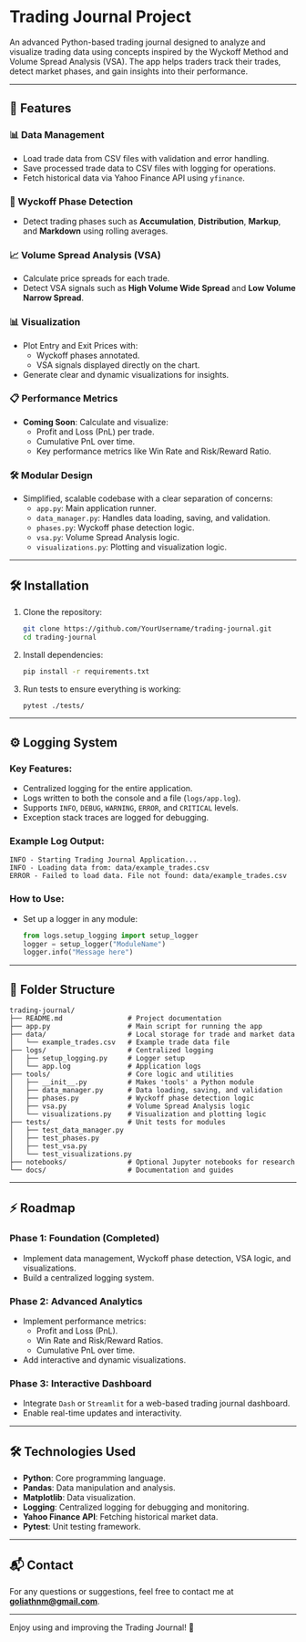 
# Trading Journal Project

An advanced Python-based trading journal designed to analyze and visualize trading data using concepts inspired by the Wyckoff Method and Volume Spread Analysis (VSA). The app helps traders track their trades, detect market phases, and gain insights into their performance.

---

## 🚀 Features

### 📊 Data Management
- Load trade data from CSV files with validation and error handling.
- Save processed trade data to CSV files with logging for operations.
- Fetch historical data via Yahoo Finance API using `yfinance`.

### 🧮 Wyckoff Phase Detection
- Detect trading phases such as **Accumulation**, **Distribution**, **Markup**, and **Markdown** using rolling averages.

### 📈 Volume Spread Analysis (VSA)
- Calculate price spreads for each trade.
- Detect VSA signals such as **High Volume Wide Spread** and **Low Volume Narrow Spread**.

### 📊 Visualization
- Plot Entry and Exit Prices with:
  - Wyckoff phases annotated.
  - VSA signals displayed directly on the chart.
- Generate clear and dynamic visualizations for insights.

### 📋 Performance Metrics
- **Coming Soon**: Calculate and visualize:
  - Profit and Loss (PnL) per trade.
  - Cumulative PnL over time.
  - Key performance metrics like Win Rate and Risk/Reward Ratio.

### 🛠 Modular Design
- Simplified, scalable codebase with a clear separation of concerns:
  - `app.py`: Main application runner.
  - `data_manager.py`: Handles data loading, saving, and validation.
  - `phases.py`: Wyckoff phase detection logic.
  - `vsa.py`: Volume Spread Analysis logic.
  - `visualizations.py`: Plotting and visualization logic.

---

## 🛠 Installation

1. Clone the repository:
   ```bash
   git clone https://github.com/YourUsername/trading-journal.git
   cd trading-journal
   ```

2. Install dependencies:
   ```bash
   pip install -r requirements.txt
   ```

3. Run tests to ensure everything is working:
   ```bash
   pytest ./tests/
   ```

---

## ⚙️ Logging System

### Key Features:
- Centralized logging for the entire application.
- Logs written to both the console and a file (`logs/app.log`).
- Supports `INFO`, `DEBUG`, `WARNING`, `ERROR`, and `CRITICAL` levels.
- Exception stack traces are logged for debugging.

### Example Log Output:
```
INFO - Starting Trading Journal Application...
INFO - Loading data from: data/example_trades.csv
ERROR - Failed to load data. File not found: data/example_trades.csv
```

### How to Use:
- Set up a logger in any module:
  ```python
  from logs.setup_logging import setup_logger
  logger = setup_logger("ModuleName")
  logger.info("Message here")
  ```

---

## 🧩 Folder Structure

```plaintext
trading-journal/
├── README.md                # Project documentation
├── app.py                   # Main script for running the app
├── data/                    # Local storage for trade and market data
│   └── example_trades.csv   # Example trade data file
├── logs/                    # Centralized logging
│   ├── setup_logging.py     # Logger setup
│   └── app.log              # Application logs
├── tools/                   # Core logic and utilities
│   ├── __init__.py          # Makes 'tools' a Python module
│   ├── data_manager.py      # Data loading, saving, and validation
│   ├── phases.py            # Wyckoff phase detection logic
│   ├── vsa.py               # Volume Spread Analysis logic
│   └── visualizations.py    # Visualization and plotting logic
├── tests/                   # Unit tests for modules
│   ├── test_data_manager.py
│   ├── test_phases.py
│   ├── test_vsa.py
│   └── test_visualizations.py
├── notebooks/               # Optional Jupyter notebooks for research
└── docs/                    # Documentation and guides
```

---

## ⚡ Roadmap

### **Phase 1: Foundation (Completed)**
- Implement data management, Wyckoff phase detection, VSA logic, and visualizations.
- Build a centralized logging system.

### **Phase 2: Advanced Analytics**
- Implement performance metrics:
  - Profit and Loss (PnL).
  - Win Rate and Risk/Reward Ratios.
  - Cumulative PnL over time.
- Add interactive and dynamic visualizations.

### **Phase 3: Interactive Dashboard**
- Integrate `Dash` or `Streamlit` for a web-based trading journal dashboard.
- Enable real-time updates and interactivity.

---

## 🛠 Technologies Used

- **Python**: Core programming language.
- **Pandas**: Data manipulation and analysis.
- **Matplotlib**: Data visualization.
- **Logging**: Centralized logging for debugging and monitoring.
- **Yahoo Finance API**: Fetching historical market data.
- **Pytest**: Unit testing framework.

---

## 📬 Contact

For any questions or suggestions, feel free to contact me at **goliathnm@gmail.com**.

---

Enjoy using and improving the Trading Journal! 🚀
